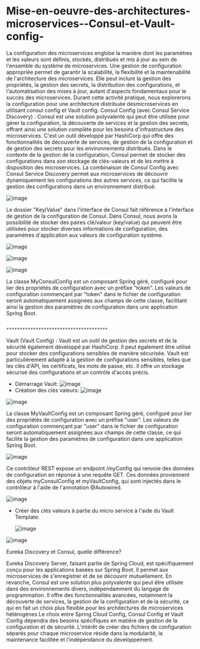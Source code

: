 # Mise-en-oeuvre-des-architectures-microservices--Consul-et-Vault-config-
La configuration des microservices englobe la manière dont les paramètres et les valeurs sont définis, stockés, distribués et mis à jour au sein de l'ensemble du système de microservices. Une gestion de configuration appropriée permet de garantir la scalabilité, la flexibilité et la maintenabilité de l'architecture des microservices. Elle peut inclure la gestion des propriétés, la gestion des secrets, la distribution des configurations, et l'automatisation des mises à jour, autant d'aspects fondamentaux pour le succès des microservices.
Durant cette activité pratique, nous explorerons la configuration pour une architecture distribuée desmicroservices en utilisant consul config et Vault config.
Consul Config (avec Consul Service Discovery) :
Consul est une solution polyvalente qui peut être utilisée pour gérer la configuration, la découverte de services et la gestion des secrets, offrant ainsi une solution complète pour les besoins d'infrastructure des microservices. C'est un outil développé par HashiCorp qui offre des fonctionnalités de découverte de services, de gestion de la configuration et de gestion des secrets pour les environnements distribués. Dans le contexte de la gestion de la configuration, Consul permet de stocker des configurations dans son stockage de clés-valeurs et de les mettre à disposition des microservices.
La combinaison de Consul Config avec Consul Service Discovery permet aux microservices de découvrir dynamiquement les configurations des autres services, ce qui facilite la gestion des configurations dans un environnement distribué.

![image](https://github.com/OuakilManal22/Mise-en-oeuvre-des-architectures-microservices--Consul-et-Vault-config--/assets/105586177/30da6ae1-8455-4b44-9f9e-7f4d69ddd265)

Le dossier "Key/Value" dans l'interface de Consul fait référence à l'interface de gestion de la configuration de Consul. Dans Consul, nous avons la possibilité de stocker des paires clé/valeur (key/value) qui peuvent être utilisées pour stocker diverses informations de configuration, des paramètres d'application aux valeurs de configuration système. 

![image](https://github.com/OuakilManal22/Mise-en-oeuvre-des-architectures-microservices--Consul-et-Vault-config--/assets/105586177/d2463289-eaf6-4db5-92ee-eb7183d79a89)

![image](https://github.com/OuakilManal22/Mise-en-oeuvre-des-architectures-microservices--Consul-et-Vault-config--/assets/105586177/c9a05b5c-c162-485a-a85c-282282e0bd4c)


![image](https://github.com/OuakilManal22/Mise-en-oeuvre-des-architectures-microservices--Consul-et-Vault-config--/assets/105586177/6ac1c514-d879-43dd-a80d-49277b76747f)

La classe MyConsulConfig est un composant Spring géré, configuré pour lier des propriétés de configuration avec un préfixe "token". Les valeurs de configuration commençant par "token" dans le fichier de configuration seront automatiquement assignées aux champs de cette classe, facilitant ainsi la gestion des paramètres de configuration dans une application Spring Boot.

                                                                  **************************************

Vault (Vault Config) :
Vault est un outil de gestion des secrets et de la sécurité également développé par HashiCorp. Il peut également être utilisé pour stocker des configurations sensibles de manière sécurisée. Vault est particulièrement adapté à la gestion de configurations sensibles, telles que les clés d'API, les certificats, les mots de passe, etc. Il offre un stockage sécurisé des configurations et un contrôle d'accès précis.
- Démarrage Vault:
  ![image](https://github.com/OuakilManal22/Mise-en-oeuvre-des-architectures-microservices--Consul-et-Vault-config--/assets/105586177/f2ea1e8a-0e68-4168-8646-055c891ed7f1)
- Création des clés valeurs:
  ![image](https://github.com/OuakilManal22/Mise-en-oeuvre-des-architectures-microservices--Consul-et-Vault-config--/assets/105586177/f177ea39-2ba0-48b6-ae0d-dcbfdd5b3d81)

![image](https://github.com/OuakilManal22/Mise-en-oeuvre-des-architectures-microservices--Consul-et-Vault-config--/assets/105586177/b399cd06-7896-48d7-b6fc-5e8ab31a4830)

La classe MyVaultConfig est un composant Spring géré, configuré pour lier des propriétés de configuration avec un préfixe "user". Les valeurs de configuration commençant par "user" dans le fichier de configuration seront automatiquement assignées aux champs de cette classe, ce qui facilite la gestion des paramètres de configuration dans une application Spring Boot.

![image](https://github.com/OuakilManal22/Mise-en-oeuvre-des-architectures-microservices--Consul-et-Vault-config--/assets/105586177/d40c21b9-eae8-47b3-9d30-49efea5d2858)

Ce contrôleur REST expose un endpoint /myConfig qui renvoie des données de configuration en réponse à une requête GET. Ces données proviennent des objets myConsulConfig et myVaultConfig, qui sont injectés dans le contrôleur à l'aide de l'annotation @Autowired.

![image](https://github.com/OuakilManal22/Mise-en-oeuvre-des-architectures-microservices--Consul-et-Vault-config--/assets/105586177/701d22bd-2015-4bf1-9872-feeb112a7b61)

- Créer des clés valeurs à partie du micro service à l'aide du Vault Template:
  
  ![image](https://github.com/OuakilManal22/Mise-en-oeuvre-des-architectures-microservices--Consul-et-Vault-config--/assets/105586177/2f751b76-6c75-42c2-858b-8e5195ca78b8)

![image](https://github.com/OuakilManal22/Mise-en-oeuvre-des-architectures-microservices--Consul-et-Vault-config--/assets/105586177/ffbcc2ed-60d8-40b9-80cd-e77c564fe44a)


Eureka Discovery et Consul, quelle différence?

Eureka Discovery Server, faisant partie de Spring Cloud, est spécifiquement conçu pour les applications basées sur Spring Boot. Il permet aux microservices de s'enregistrer et de se découvrir mutuellement. En revanche, Consul est une solution plus polyvalente qui peut être utilisée dans des environnements divers, indépendamment du langage de programmation. Il offre des fonctionnalités avancées, notamment la découverte de services, la gestion de la configuration et de la sécurité, ce qui en fait un choix plus flexible pour les architectures de microservices hétérogènes
Le choix entre Spring Cloud Config, Consul Config et Vault Config dépendra des besoins spécifiques en matière de gestion de la configuration et de sécurité. L'intérêt de créer des fichiers de configuration séparés pour chaque microservice réside dans la modularité, la maintenance facilitée et l'indépendance du développement. 

